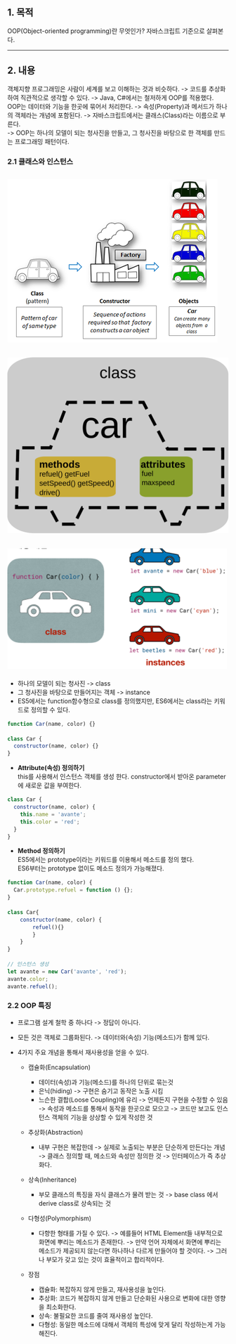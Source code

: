## 1. 목적

OOP(Object-oriented programming)란 무엇인가? 자바스크립트 기준으로 살펴본다.

---

## 2. 내용

객체지향 프로그래밍은 사람이 세계를 보고 이해하는 것과 비슷하다.
-> 코드를 추상화하여 직관적으로 생각할 수 있다.
-> Java, C#에서는 철저하게 OOP를 적용했다.  
OOP는 데이터와 기능을 한곳에 묶어서 처리한다.
-> 속성(Property)과 메서드가 하나의 객체라는 개념에 포함된다.
-> 자바스크립트에서는 클래스(Class)라는 이름으로 부른다.  
-> OOP는 하나의 모델이 되는 청사진을 만들고, 그 청사진을 바탕으로 한 객체를 만드는 프로그래밍 패턴이다.

### 2.1 클래스와 인스턴스

## ![OOP](Images/OOP.png)

## ![Class](Images/class.png)

## ![Instance](Images/instance.png)

- 하나의 모델이 되는 청사진 -> class
- 그 청사진을 바탕으로 만들어지는 객체 -> instance
- ES5에서는 function함수형으로 class를 정의했지만, ES6에서는 class라는 키워드로 정의할 수 있다.

```js
function Car(name, color) {}

class Car {
  constructor(name, color) {}
}
```

- **Attribute(속성) 정의하기**  
  this를 사용해서 인스턴스 객체를 생성 한다. constructor에서 받아온 parameter에 새로운 값을 부여한다.

```js
class Car {
  constructor(name, color) {
    this.name = 'avante';
    this.color = 'red';
  }
}
```

- **Method 정의하기**  
  ES5에서는 prototype이라는 키워드를 이용해서 메소드를 정의 했다.  
  ES6부터는 prototype 없이도 메소드 정의가 가능해졌다.

```js
function Car(name, color) {
  Car.prototype.refuel = function () {};
}

class Car{
    constructor(name, color) {
        refuel(){}
        }
    }
}

// 인스턴스 생성
let avante = new Car('avante', 'red');
avante.color;
avante.refuel();
```

### 2.2 OOP 특징

- 프로그램 설계 철학 중 하나다 -> 정답이 아니다.
- 모든 것은 객체로 그룹화된다. -> 데이터와(속성) 기능(메소드)가 함께 있다.
- 4가지 주요 개념을 통해서 재사용성을 얻을 수 있다.

  - 캡슐화(Encapsulation)

    - 데이터(속성)과 기능(메소드)를 하나의 단위로 묶는것
    - 은닉(hiding) -> 구현은 숨기고 동작은 노출 시킴
    - 느슨한 결합(Loose Coupling)에 유리 -> 언제든지 구현을 수정할 수 있음 -> 속성과 메소드를 통해서 동작을 한곳으로 모으고 -> 코드만 보고도 인스턴스 객체의 기능을 상상할 수 있게 작성한 것

  - 추상화(Abstraction)
    - 내부 구현은 복잡한데 -> 실제로 노출되는 부분은 단순하게 만든다는 개념 -> 클래스 정의할 때, 메소드와 속성만 정의한 것 -> 인터페이스가 즉 추상화다.
  - 상속(Inheritance)

    - 부모 클래스의 특징을 자식 클래스가 물려 받는 것 -> base class 에서 derive class로 상속되는 것

  - 다형성(Polymorphism)

    - 다향한 형태를 가질 수 있다. -> 예를들어 HTML Element들 내부적으로 화면에 뿌리는 메소드가 존재한다. -> 만약 언어 자체에서 화면에 뿌리는 메소드가 제공되지 않는다면 하나하나 다르게 만들어야 할 것이다. -> 그러나 부모가 갖고 있는 것이 효율적이고 합리적이다.

  - 장점
    - 캡슐화: 복잡하지 않게 만들고, 재사용성을 높인다.
    - 추상화: 코드가 복잡하지 않게 만들고 단순화된 사용으로 변화에 대한 영향을 최소화한다.
    - 상속: 불필요한 코드를 줄여 재사용성 높인다.
    - 다형성: 동일한 메소드에 대해서 객체의 특성에 맞게 달리 작성하는게 가능해진다.
